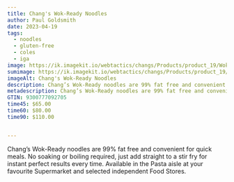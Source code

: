 ```yaml
---
title: Chang's Wok-Ready Noodles
author: Paul Goldsmith
date: 2023-04-19
tags:
  - noodles
  - gluten-free
  - coles
  - iga
image: https://ik.imagekit.io/webtactics/changs/Products/product_19/Wok-Ready-Noodles-1200x1200.jpg
sumimage: https://ik.imagekit.io/webtactics/changs/Products/product_19/Wok-Ready-Noodles-300x200.jpg
imageAlt: Chang's Wok-Ready Noodles
description: Chang’s Wok-Ready noodles are 99% fat free and convenient for quick meals.  No soaking or boiling required, just add straight to a stir fry for instant perfect results every time.
metadescription: Chang’s Wok-Ready noodles are 99% fat free and convenient for quick meals.  No soaking or boiling required, just add straight to a stir fry for instant perfect results every time.
GTIN: 9300777092705
time45: $65.00
time60: $80.00
time90: $110.00


---
```




Chang’s Wok-Ready noodles are 99% fat free and convenient for quick meals.  No soaking or boiling required, just add straight to a stir fry for instant perfect results every time.  Available in the Pasta aisle at your favourite Supermarket and selected independent Food Stores.
